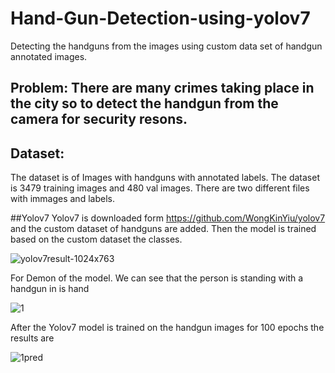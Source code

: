 # Hand-Gun-Detection-using-yolov7
Detecting the  handguns from the images using custom data set of handgun annotated images.

## Problem: There are many crimes taking place in the city so to detect the handgun from the camera for security resons.

## Dataset:
The dataset is of Images with handguns with annotated labels. The dataset is 3479 training images and 480 val images. There are two different files with immages and labels.

##Yolov7 
 Yolov7 is downloaded form https://github.com/WongKinYiu/yolov7 and the custom dataset of handguns are added. Then the model is trained based on the custom dataset the classes.

![yolov7result-1024x763](https://user-images.githubusercontent.com/45498501/189310033-235af5f0-7ad3-43ed-9fd1-bfd89d8bbcc1.png)


For Demon of the model. We can see that the person is standing with a handgun in is hand

![1](https://user-images.githubusercontent.com/45498501/189306783-043b08fd-6426-467d-93ff-ea155a77a406.jpg)

After the Yolov7 model is trained on the handgun images for 100 epochs the results are

![1pred](https://user-images.githubusercontent.com/45498501/189307428-bf017cb3-7467-4f62-9ca5-e8b1b8658852.jpg)
